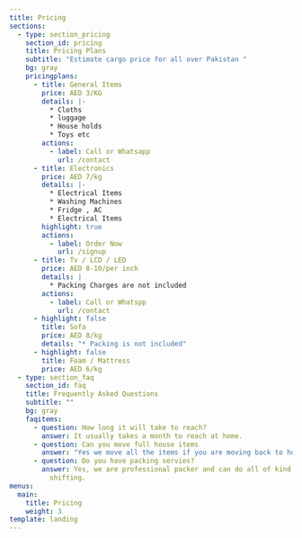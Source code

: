```yaml
---
title: Pricing
sections:
  - type: section_pricing
    section_id: pricing
    title: Pricing Plans
    subtitle: "Estimate cargo price for all over Pakistan "
    bg: gray
    pricingplans:
      - title: General Items
        price: AED 3/KG
        details: |-
          * Cloths
          * luggage
          * House holds
          * Toys etc
        actions:
          - label: Call or Whatsapp
            url: /contact
      - title: Electronics
        price: AED 7/kg
        details: |-
          * Electrical Items
          * Washing Machines
          * Fridge , AC
          * Electrical Items
        highlight: true
        actions:
          - label: Order Now
            url: /signup
      - title: Tv / LCD / LED
        price: AED 8-10/per inch
        details: |
          * Packing Charges are not included
        actions:
          - label: Call or Whatspp
            url: /contact
      - highlight: false
        title: Sofa
        price: AED 8/kg
        details: "* Packing is not included"
      - highlight: false
        title: Foam / Mattress
        price: AED 6/kg
  - type: section_faq
    section_id: faq
    title: Frequently Asked Questions
    subtitle: ""
    bg: gray
    faqitems:
      - question: How long it will take to reach?
        answer: It usually takes a month to reach at home.
      - question: Can you move full house items
        answer: "Yes we move all the items if you are moving back to home. "
      - question: Do you have packing servies?
        answer: Yes, we are professional packer and can do all of kind of packing and
          shifting.
menus:
  main:
    title: Pricing
    weight: 3
template: landing
---
```

